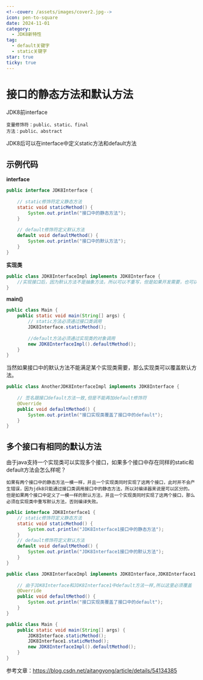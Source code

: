 ```yaml
---
<!--cover: /assets/images/cover2.jpg-->
icon: pen-to-square
date: 2024-11-01
category:
  - JDK8新特性
tag:
  - default关键字
  - static关键字
star: true
ticky: true
---
```


# 接口的静态方法和默认方法

JDK8前interface

```
变量修饰符：public、static、final
方法：public、abstract
```

JDK8后可以在interface中定义static方法和default方法

## 示例代码

**interface**

```java
public interface JDK8Interface {
 
    // static修饰符定义静态方法
    static void staticMethod() {
        System.out.println("接口中的静态方法");
    }
 
    // default修饰符定义默认方法
    default void defaultMethod() {
        System.out.println("接口中的默认方法");
    }
}
```

**实现类**

```java
public class JDK8InterfaceImpl implements JDK8Interface {
    //实现接口后，因为默认方法不是抽象方法，所以可以不重写，但是如果开发需要，也可以重写
}
```

**main()**

```java
public class Main {
    public static void main(String[] args) {
        // static方法必须通过接口类调用
        JDK8Interface.staticMethod();
 
        //default方法必须通过实现类的对象调用
        new JDK8InterfaceImpl().defaultMethod();
    }
}
```

当然如果接口中的默认方法不能满足某个实现类需要，那么实现类可以覆盖默认方法。

```java
public class AnotherJDK8InterfaceImpl implements JDK8Interface {
    
    // 签名跟接口default方法一致,但是不能再加default修饰符
    @Override
    public void defaultMethod() {
        System.out.println("接口实现类覆盖了接口中的default");
    }
}
```

## 多个接口有相同的默认方法

由于java支持一个实现类可以实现多个接口，如果多个接口中存在同样的static和default方法会怎么样呢？

```
如果有两个接口中的静态方法一模一样，并且一个实现类同时实现了这两个接口，此时并不会产生错误，因为jdk8只能通过接口类调用接口中的静态方法，所以对编译器来说是可以区分的。
但是如果两个接口中定义了一模一样的默认方法，并且一个实现类同时实现了这两个接口，那么必须在实现类中重写默认方法，否则编译失败。
```

```java
public interface JDK8Interface1 {
    // static修饰符定义静态方法
    static void staticMethod() {
        System.out.println("JDK8Interface1接口中的静态方法");
    }
    // default修饰符定义默认方法
    default void defaultMethod() {
        System.out.println("JDK8Interface1接口中的默认方法");
    }
}
```

```java
public class JDK8InterfaceImpl implements JDK8Interface,JDK8Interface1 {
 
	// 由于JDK8Interface和JDK8Interface1中default方法一样,所以这里必须覆盖
    @Override
    public void defaultMethod() {
        System.out.println("接口实现类覆盖了接口中的default");
    }
}
```

```java
public class Main {
    public static void main(String[] args) {
        JDK8Interface.staticMethod();
        JDK8Interface1.staticMethod();
        new JDK8InterfaceImpl().defaultMethod();
    }
}
```
参考文章：https://blog.csdn.net/aitangyong/article/details/54134385
